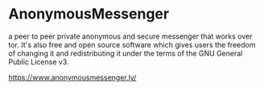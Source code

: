 # AnonymousMessenger
a peer to peer private anonymous and secure messenger that works over tor. It's also free and open source software which gives users the freedom of changing it and redistributing it under the terms of the GNU General Public License v3.

https://www.anonymousmessenger.ly/
